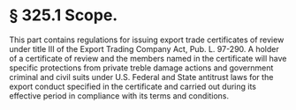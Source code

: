 # § 325.1   Scope.

This part contains regulations for issuing export trade certificates of review under title III of the Export Trading Company Act, Pub. L. 97-290. A holder of a certificate of review and the members named in the certificate will have specific protections from private treble damage actions and government criminal and civil suits under U.S. Federal and State antitrust laws for the export conduct specified in the certificate and carried out during its effective period in compliance with its terms and conditions.




